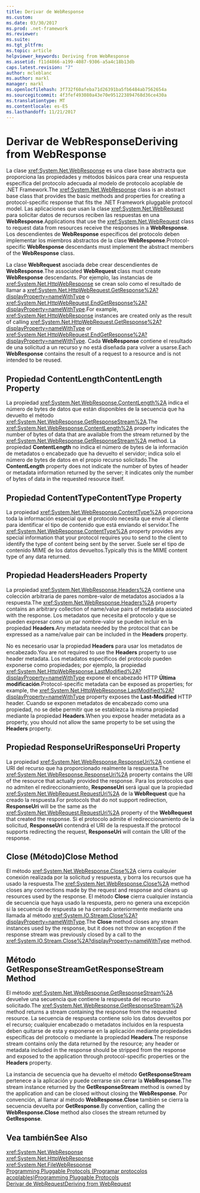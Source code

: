 ```yaml
---
title: Derivar de WebResponse
ms.custom: 
ms.date: 03/30/2017
ms.prod: .net-framework
ms.reviewer: 
ms.suite: 
ms.tgt_pltfrm: 
ms.topic: article
helpviewer_keywords: Deriving from WebResponse
ms.assetid: f11d4866-a199-4087-9306-a5a4c18b13db
caps.latest.revision: "7"
author: mcleblanc
ms.author: markl
manager: markl
ms.openlocfilehash: 3f732f60afeba71d26391ba5fb6484ab7562654a
ms.sourcegitcommit: 4f3fef493080a43e70e951223894768d36ce430a
ms.translationtype: MT
ms.contentlocale: es-ES
ms.lasthandoff: 11/21/2017
---
```

# <a name="deriving-from-webresponse"></a><span data-ttu-id="c949a-102">Derivar de WebResponse</span><span class="sxs-lookup"><span data-stu-id="c949a-102">Deriving from WebResponse</span></span>
<span data-ttu-id="c949a-103">La clase <xref:System.Net.WebResponse> es una clase base abstracta que proporciona las propiedades y métodos básicos para crear una respuesta específica del protocolo adecuada al modelo de protocolo acoplable de .NET Framework.</span><span class="sxs-lookup"><span data-stu-id="c949a-103">The <xref:System.Net.WebResponse> class is an abstract base class that provides the basic methods and properties for creating a protocol-specific response that fits the .NET Framework pluggable protocol model.</span></span> <span data-ttu-id="c949a-104">Las aplicaciones que usan la clase <xref:System.Net.WebRequest> para solicitar datos de recursos reciben las respuestas en una **WebResponse**.</span><span class="sxs-lookup"><span data-stu-id="c949a-104">Applications that use the <xref:System.Net.WebRequest> class to request data from resources receive the responses in a **WebResponse**.</span></span> <span data-ttu-id="c949a-105">Los descendientes de **WebResponse** específicos del protocolo deben implementar los miembros abstractos de la clase **WebResponse**.</span><span class="sxs-lookup"><span data-stu-id="c949a-105">Protocol-specific **WebResponse** descendants must implement the abstract members of the **WebResponse** class.</span></span>  
  
 <span data-ttu-id="c949a-106">La clase **WebRequest** asociada debe crear descendientes de **WebResponse**.</span><span class="sxs-lookup"><span data-stu-id="c949a-106">The associated **WebRequest** class must create **WebResponse** descendants.</span></span> <span data-ttu-id="c949a-107">Por ejemplo, las instancias de <xref:System.Net.HttpWebResponse> se crean solo como el resultado de llamar a <xref:System.Net.HttpWebRequest.GetResponse%2A?displayProperty=nameWithType> o <xref:System.Net.HttpWebRequest.EndGetResponse%2A?displayProperty=nameWithType>.</span><span class="sxs-lookup"><span data-stu-id="c949a-107">For example, <xref:System.Net.HttpWebResponse> instances are created only as the result of calling <xref:System.Net.HttpWebRequest.GetResponse%2A?displayProperty=nameWithType> or <xref:System.Net.HttpWebRequest.EndGetResponse%2A?displayProperty=nameWithType>.</span></span> <span data-ttu-id="c949a-108">Cada **WebResponse** contiene el resultado de una solicitud a un recurso y no está diseñada para volver a usarse.</span><span class="sxs-lookup"><span data-stu-id="c949a-108">Each **WebResponse** contains the result of a request to a resource and is not intended to be reused.</span></span>  
  
## <a name="contentlength-property"></a><span data-ttu-id="c949a-109">Propiedad ContentLength</span><span class="sxs-lookup"><span data-stu-id="c949a-109">ContentLength Property</span></span>  
 <span data-ttu-id="c949a-110">La propiedad <xref:System.Net.WebResponse.ContentLength%2A> indica el número de bytes de datos que están disponibles de la secuencia que ha devuelto el método <xref:System.Net.WebResponse.GetResponseStream%2A>.</span><span class="sxs-lookup"><span data-stu-id="c949a-110">The <xref:System.Net.WebResponse.ContentLength%2A> property indicates the number of bytes of data that are available from the stream returned by the <xref:System.Net.WebResponse.GetResponseStream%2A> method.</span></span> <span data-ttu-id="c949a-111">La propiedad **ContentLength** no indica el número de bytes de la información de metadatos o encabezado que ha devuelto el servidor; indica solo el número de bytes de datos en el propio recurso solicitado.</span><span class="sxs-lookup"><span data-stu-id="c949a-111">The **ContentLength** property does not indicate the number of bytes of header or metadata information returned by the server; it indicates only the number of bytes of data in the requested resource itself.</span></span>  
  
## <a name="contenttype-property"></a><span data-ttu-id="c949a-112">Propiedad ContentType</span><span class="sxs-lookup"><span data-stu-id="c949a-112">ContentType Property</span></span>  
 <span data-ttu-id="c949a-113">La propiedad <xref:System.Net.WebResponse.ContentType%2A> proporciona toda la información especial que el protocolo necesita que envíe al cliente para identificar el tipo de contenido que está enviando el servidor.</span><span class="sxs-lookup"><span data-stu-id="c949a-113">The <xref:System.Net.WebResponse.ContentType%2A> property provides any special information that your protocol requires you to send to the client to identify the type of content being sent by the server.</span></span> <span data-ttu-id="c949a-114">Suele ser el tipo de contenido MIME de los datos devueltos.</span><span class="sxs-lookup"><span data-stu-id="c949a-114">Typically this is the MIME content type of any data returned.</span></span>  
  
## <a name="headers-property"></a><span data-ttu-id="c949a-115">Propiedad Headers</span><span class="sxs-lookup"><span data-stu-id="c949a-115">Headers Property</span></span>  
 <span data-ttu-id="c949a-116">La propiedad <xref:System.Net.WebResponse.Headers%2A> contiene una colección arbitraria de pares nombre-valor de metadatos asociados a la respuesta.</span><span class="sxs-lookup"><span data-stu-id="c949a-116">The <xref:System.Net.WebResponse.Headers%2A> property contains an arbitrary collection of name/value pairs of metadata associated with the response.</span></span> <span data-ttu-id="c949a-117">Los metadatos que necesita el protocolo y que se pueden expresar como un par nombre-valor se pueden incluir en la propiedad **Headers**.</span><span class="sxs-lookup"><span data-stu-id="c949a-117">Any metadata needed by the protocol that can be expressed as a name/value pair can be included in the **Headers** property.</span></span>  
  
 <span data-ttu-id="c949a-118">No es necesario usar la propiedad **Headers** para usar los metadatos de encabezado.</span><span class="sxs-lookup"><span data-stu-id="c949a-118">You are not required to use the **Headers** property to use header metadata.</span></span> <span data-ttu-id="c949a-119">Los metadatos específicos del protocolo pueden exponerse como propiedades; por ejemplo, la propiedad <xref:System.Net.HttpWebResponse.LastModified%2A?displayProperty=nameWithType> expone el encabezado HTTP **Última modificación**.</span><span class="sxs-lookup"><span data-stu-id="c949a-119">Protocol-specific metadata can be exposed as properties; for example, the <xref:System.Net.HttpWebResponse.LastModified%2A?displayProperty=nameWithType> property exposes the **Last-Modified** HTTP header.</span></span> <span data-ttu-id="c949a-120">Cuando se exponen metadatos de encabezado como una propiedad, no se debe permitir que se establezca la misma propiedad mediante la propiedad **Headers**.</span><span class="sxs-lookup"><span data-stu-id="c949a-120">When you expose header metadata as a property, you should not allow the same property to be set using the **Headers** property.</span></span>  
  
## <a name="responseuri-property"></a><span data-ttu-id="c949a-121">Propiedad ResponseUri</span><span class="sxs-lookup"><span data-stu-id="c949a-121">ResponseUri Property</span></span>  
 <span data-ttu-id="c949a-122">La propiedad <xref:System.Net.WebResponse.ResponseUri%2A> contiene el URI del recurso que ha proporcionado realmente la respuesta.</span><span class="sxs-lookup"><span data-stu-id="c949a-122">The <xref:System.Net.WebResponse.ResponseUri%2A> property contains the URI of the resource that actually provided the response.</span></span> <span data-ttu-id="c949a-123">Para los protocolos que no admiten el redireccionamiento, **ResponseUri** será igual que la propiedad <xref:System.Net.WebRequest.RequestUri%2A> de la **WebRequest** que ha creado la respuesta.</span><span class="sxs-lookup"><span data-stu-id="c949a-123">For protocols that do not support redirection, **ResponseUri** will be the same as the <xref:System.Net.WebRequest.RequestUri%2A> property of the **WebRequest** that created the response.</span></span> <span data-ttu-id="c949a-124">Si el protocolo admite el redireccionamiento de la solicitud, **ResponseUri** contendrá el URI de la respuesta.</span><span class="sxs-lookup"><span data-stu-id="c949a-124">If the protocol supports redirecting the request, **ResponseUri** will contain the URI of the response.</span></span>  
  
## <a name="close-method"></a><span data-ttu-id="c949a-125">Close (Método)</span><span class="sxs-lookup"><span data-stu-id="c949a-125">Close Method</span></span>  
 <span data-ttu-id="c949a-126">El método <xref:System.Net.WebResponse.Close%2A> cierra cualquier conexión realizada por la solicitud y respuesta, y borra los recursos que ha usado la respuesta.</span><span class="sxs-lookup"><span data-stu-id="c949a-126">The <xref:System.Net.WebResponse.Close%2A> method closes any connections made by the request and response and cleans up resources used by the response.</span></span> <span data-ttu-id="c949a-127">El método **Close** cierra cualquier instancia de secuencia que haya usado la respuesta, pero no genera una excepción si la secuencia de respuesta se ha cerrado anteriormente mediante una llamada al método <xref:System.IO.Stream.Close%2A?displayProperty=nameWithType>.</span><span class="sxs-lookup"><span data-stu-id="c949a-127">The **Close** method closes any stream instances used by the response, but it does not throw an exception if the response stream was previously closed by a call to the <xref:System.IO.Stream.Close%2A?displayProperty=nameWithType> method.</span></span>  
  
## <a name="getresponsestream-method"></a><span data-ttu-id="c949a-128">Método GetResponseStream</span><span class="sxs-lookup"><span data-stu-id="c949a-128">GetResponseStream Method</span></span>  
 <span data-ttu-id="c949a-129">El método <xref:System.Net.WebResponse.GetResponseStream%2A> devuelve una secuencia que contiene la respuesta del recurso solicitado.</span><span class="sxs-lookup"><span data-stu-id="c949a-129">The <xref:System.Net.WebResponse.GetResponseStream%2A> method returns a stream containing the response from the requested resource.</span></span> <span data-ttu-id="c949a-130">La secuencia de respuesta contiene solo los datos devueltos por el recurso; cualquier encabezado o metadatos incluidos en la respuesta deben quitarse de esta y exponerse en la aplicación mediante propiedades específicas del protocolo o mediante la propiedad **Headers**.</span><span class="sxs-lookup"><span data-stu-id="c949a-130">The response stream contains only the data returned by the resource; any header or metadata included in the response should be stripped from the response and exposed to the application through protocol-specific properties or the **Headers** property.</span></span>  
  
 <span data-ttu-id="c949a-131">La instancia de secuencia que ha devuelto el método **GetResponseStream** pertenece a la aplicación y puede cerrarse sin cerrar la **WebResponse**.</span><span class="sxs-lookup"><span data-stu-id="c949a-131">The stream instance returned by the **GetResponseStream** method is owned by the application and can be closed without closing the **WebResponse**.</span></span> <span data-ttu-id="c949a-132">Por convención, al llamar al método **WebResponse.Close** también se cierra la secuencia devuelta por **GetResponse**.</span><span class="sxs-lookup"><span data-stu-id="c949a-132">By convention, calling the **WebResponse.Close** method also closes the stream returned by **GetResponse**.</span></span>  
  
## <a name="see-also"></a><span data-ttu-id="c949a-133">Vea también</span><span class="sxs-lookup"><span data-stu-id="c949a-133">See Also</span></span>  
 <xref:System.Net.WebResponse>  
 <xref:System.Net.HttpWebResponse>  
 <xref:System.Net.FileWebResponse>  
 [<span data-ttu-id="c949a-134">Programming Pluggable Protocols (Programar protocolos acoplables)</span><span class="sxs-lookup"><span data-stu-id="c949a-134">Programming Pluggable Protocols</span></span>](../../../docs/framework/network-programming/programming-pluggable-protocols.md)  
 [<span data-ttu-id="c949a-135">Derivar de WebRequest</span><span class="sxs-lookup"><span data-stu-id="c949a-135">Deriving from WebRequest</span></span>](../../../docs/framework/network-programming/deriving-from-webrequest.md)
